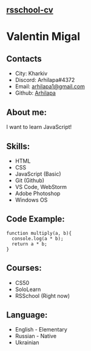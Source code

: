 ## [rsschool-cv](https://arhilapa.github.io/rsschool-cv/)

# Valentin Migal
## Contacts
- City: Kharkiv
- Discord: Arhilapa#4372
- Email: arhilapa1@gmail.com
- Github: [Arhilapa](https://github.com/arhilapa)

## About me:
I want to learn JavaScript!

## Skills:
- HTML
- CSS
- JavaScript (Basic)
- Git (Github)
- VS Code, WebStorm
- Adobe Photoshop
- Windows OS

## Code Example:

```
function multiply(a, b){
  console.log(a * b);
  return a * b;
}
```

## Courses:
- CS50
- SoloLearn
- RSSchool (Right now)

## Language:
- English - Elementary
- Russian - Native
- Ukrainian